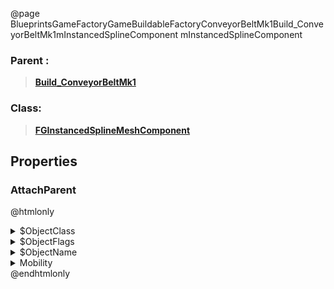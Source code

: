 @page BlueprintsGameFactoryGameBuildableFactoryConveyorBeltMk1Build_ConveyorBeltMk1mInstancedSplineComponent mInstancedSplineComponent
### Parent :
<b><a href="_blueprints_game_factory_game_buildable_factory_conveyor_belt_mk1_build__conveyor_belt_mk1.html"><blockquote>Build_ConveyorBeltMk1</blockquote></a></b>
### Class:
<b><a href="_class_script_f_g_instanced_spline_mesh_component.html"><blockquote>FGInstancedSplineMeshComponent</blockquote></a></b>
## Properties
### AttachParent
@htmlonly
<details>
 <summary>$ObjectClass</summary>
<b><a href="_class_script_scene_component.html"><blockquote>SceneComponent</blockquote></a></b>
</details>
<details>
 <summary>$ObjectFlags</summary>
<blockquote>2883617</blockquote>
</details>
<details>
 <summary>$ObjectName</summary>
<blockquote>RootComponent</blockquote>
</details>
<details>
 <summary>Mobility</summary>
<blockquote>0</blockquote>
</details>
@endhtmlonly

